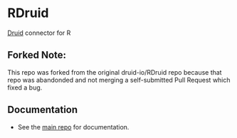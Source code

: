 RDruid
======

[Druid](https://druid.io/) connector for R

## Forked Note:
This repo was forked from the original druid-io/RDruid repo because that repo was abandonded and not merging a self-submitted Pull Request which fixed a bug.

## Documentation

* See the [main repo](https://github.com/druid-io/RDruid) for documentation.